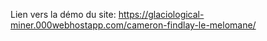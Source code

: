 Lien vers la démo du site:
https://glaciological-miner.000webhostapp.com/cameron-findlay-le-melomane/